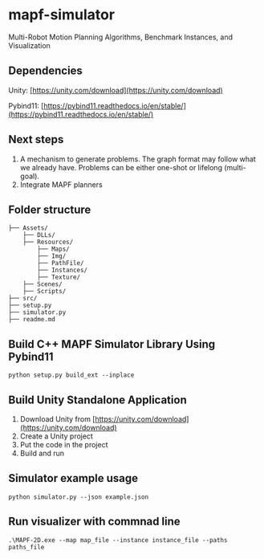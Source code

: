# mapf-simulator
Multi-Robot Motion Planning Algorithms, Benchmark Instances, and Visualization 

## Dependencies
Unity: [https://unity.com/download](https://unity.com/download)

Pybind11: [https://pybind11.readthedocs.io/en/stable/](https://pybind11.readthedocs.io/en/stable/)


## Next steps
1. A mechanism to generate problems. 
The graph format may follow what we already have. 
Problems can be either one-shot or lifelong (multi-goal). 
2. Integrate MAPF planners
## Folder structure
```
├── Assets/
    ├── DLLs/
    ├── Resources/
        ├── Maps/
        ├── Img/
        ├── PathFile/
        ├── Instances/
        ├── Texture/
    ├── Scenes/
    ├── Scripts/
├── src/
├── setup.py
├── simulator.py
├── readme.md

```

## Build C++ MAPF Simulator Library Using Pybind11
`python setup.py build_ext --inplace`

## Build Unity Standalone Application
1. Download Unity from [https://unity.com/download](https://unity.com/download)
2. Create a Unity project
3. Put the code in the project
4. Build and run


## Simulator example usage
`python simulator.py --json example.json`

## Run visualizer with commnad line
`.\MAPF-2D.exe --map map_file --instance instance_file --paths paths_file`
